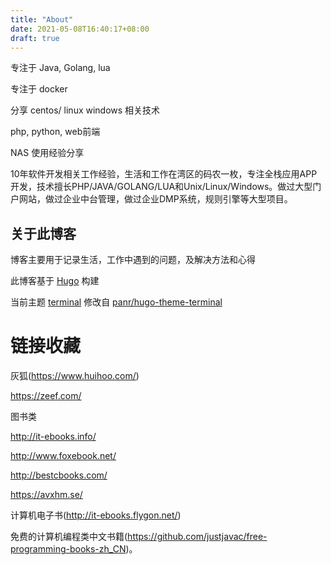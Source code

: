 ```yaml
---
title: "About"
date: 2021-05-08T16:40:17+08:00
draft: true
---
```


专注于 Java, Golang, lua

专注于 docker 

分享 centos/ linux windows 相关技术

php, python, web前端

NAS 使用经验分享  

10年软件开发相关工作经验，生活和工作在湾区的码农一枚，专注全栈应用APP开发，技术擅长PHP/JAVA/GOLANG/LUA和Unix/Linux/Windows。做过大型门户网站，做过企业中台管理，做过企业DMP系统，规则引擎等大型项目。 

## 关于此博客

博客主要用于记录生活，工作中遇到的问题，及解决方法和心得

此博客基于 [Hugo](https://gohugo.io/) 构建

当前主题 [terminal](https://github.com/ttys3/hugo-theme-terminal/tree/ttys3) 修改自 [panr/hugo-theme-terminal](https://github.com/panr/hugo-theme-terminal)

# 链接收藏

灰狐(https://www.huihoo.com/)

https://zeef.com/ 

图书类

http://it-ebooks.info/

http://www.foxebook.net/

http://bestcbooks.com/

https://avxhm.se/

计算机电子书(http://it-ebooks.flygon.net/)

免费的计算机编程类中文书籍(https://github.com/justjavac/free-programming-books-zh_CN)。



